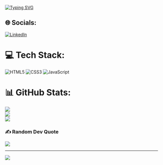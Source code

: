 
[![Typing SVG](https://readme-typing-svg.herokuapp.com?font=poppins&size=26&pause=1000&color=F7BF1F&background=121214&center=true&vCenter=true&width=435&lines=Hello+World)](https://git.io/typing-svg)



## 🌐 Socials:
[![LinkedIn](https://img.shields.io/badge/LinkedIn-%230077B5.svg?logo=linkedin&logoColor=white)](https://linkedin.com/in/https://www.linkedin.com/in/luanlimae/) 

# 💻 Tech Stack:
![HTML5](https://img.shields.io/badge/html5-%23E34F26.svg?style=for-the-badge&logo=html5&logoColor=white) ![CSS3](https://img.shields.io/badge/css3-%231572B6.svg?style=for-the-badge&logo=css3&logoColor=white) ![JavaScript](https://img.shields.io/badge/javascript-%23323330.svg?style=for-the-badge&logo=javascript&logoColor=%23F7DF1E)
# 📊 GitHub Stats:
![](https://github-readme-stats.vercel.app/api?username=luaneufrasio&theme=tokyonight&hide_border=false&include_all_commits=true&count_private=true)<br/>
![](https://github-readme-streak-stats.herokuapp.com/?user=luaneufrasio&theme=tokyonight&hide_border=false)<br/>
![](https://github-readme-stats.vercel.app/api/top-langs/?username=luaneufrasio&theme=tokyonight&hide_border=false&include_all_commits=true&count_private=true&layout=compact)

### ✍️ Random Dev Quote
![](https://quotes-github-readme.vercel.app/api?type=horizontal&theme=merko)

---
[![](https://visitcount.itsvg.in/api?id=luaneufrasio&icon=2&color=1)](https://visitcount.itsvg.in)

<!-- Proudly created with GPRM ( https://gprm.itsvg.in ) -->
